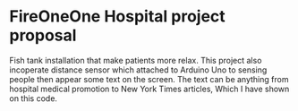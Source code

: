 # FireOneOne Hospital project proposal
Fish tank installation that make patients more relax. This project also incoperate distance sensor which attached to Arduino Uno to sensing people then appear some text on the screen. The text can be anything from hospital medical promotion to New York Times articles, Which I have shown on this code.
